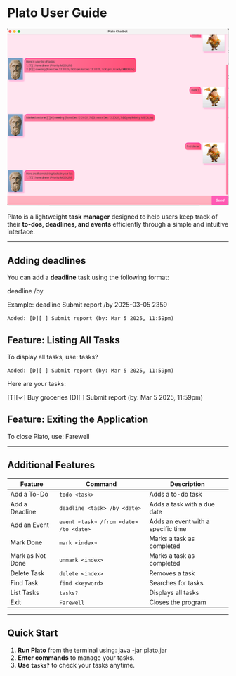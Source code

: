 # Plato User Guide

![Ui.png](Ui.png)

Plato is a lightweight **task manager** designed to help users keep track of their **to-dos, deadlines, and events** efficiently through a simple and intuitive interface.

---


## Adding deadlines

You can add a **deadline** task using the following format:

deadline <task description> /by <YYYY-MM-DD HHmm>

Example: deadline Submit report /by 2025-03-05 2359

```
Added: [D][ ] Submit report (by: Mar 5 2025, 11:59pm)
```

## Feature: Listing All Tasks

To display all tasks, use:
tasks?

```
Added: [D][ ] Submit report (by: Mar 5 2025, 11:59pm)
```

Here are your tasks:

[T][✓] Buy groceries
[D][ ] Submit report (by: Mar 5 2025, 11:59pm)


## Feature: Exiting the Application
To close Plato, use:
Farewell


---

## Additional Features

| **Feature**      | **Command**                            | **Description** |
|------------------|----------------------------------------|----------------|
| Add a To-Do      | `todo <task>`                          | Adds a to-do task |
| Add a Deadline   | `deadline <task> /by <date>`           | Adds a task with a due date |
| Add an Event     | `event <task> /from <date> /to <date>` | Adds an event with a specific time |
| Mark Done        | `mark <index>`                         | Marks a task as completed |
| Mark as Not Done | `unmark <index>`                       | Marks a task as completed |
| Delete Task      | `delete <index>`                       | Removes a task |
| Find Task        | `find <keyword>`                       | Searches for tasks |
| List Tasks       | `tasks?`                               | Displays all tasks |
| Exit             | `Farewell`                             | Closes the program |

---

## Quick Start

1. **Run Plato** from the terminal using: java -jar plato.jar
2. **Enter commands** to manage your tasks.
3. **Use `tasks?`** to check your tasks anytime.
